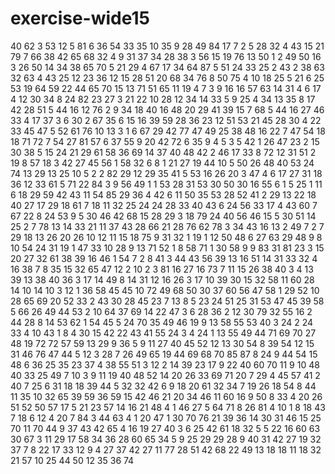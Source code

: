 # exercise-wide15
40
62
3
53
12
5
81
6
36
54
33
35
10
35
9
28
49
84
17
7
2
5
28
32
4
43
15
21
79
7
66
38
42
65
68
32
4
9
31
37
34
28
38
3
56
15
19
76
13
50
1
2
49
50
16
3
26
50
14
34
38
65
70
5
21
29
4
67
17
34
64
87
5
51
24
33
25
2
43
2
38
63
32
63
4
43
25
12
23
36
12
15
28
51
20
68
34
76
8
50
75
4
10
18
25
5
21
6
25
53
19
64
59
22
44
65
70
15
13
71
51
65
11
19
4
7
3
9
16
16
57
63
14
31
4
6
17
4
12
30
34
8
24
82
23
27
3
21
22
10
28
12
34
14
33
5
9
25
4
34
13
35
8
17
42
28
51
5
44
16
12
76
2
9
34
18
40
16
48
20
29
41
39
15
7
68
5
44
16
27
46
33
4
17
37
3
6
30
2
67
35
6
15
16
39
59
28
36
23
12
51
53
21
45
28
30
4
22
33
45
47
5
52
61
76
10
13
3
1
6
67
29
42
77
47
49
25
38
48
16
22
7
47
54
18
18
71
72
7
54
27
81
57
6
37
55
9
20
42
72
6
35
9
4
5
3
5
42
1
26
47
23
2
15
30
38
5
15
24
21
29
61
58
36
69
14
37
40
48
42
2
46
17
33
8
72
12
31
51
2
19
8
57
18
3
42
27
45
56
1
58
32
6
8
1
21
27
19
44
10
5
50
26
48
40
53
24
74
13
29
13
25
10
5
2
2
82
29
12
29
35
41
5
53
16
26
20
3
47
4
6
17
27
31
18
36
12
33
61
5
71
22
84
3
9
56
49
1
1
53
28
31
53
30
50
30
16
55
6
1
5
25
1
11
6
18
29
59
42
43
11
54
85
29
36
4
42
6
11
50
35
53
28
52
41
2
29
13
22
18
40
27
17
29
18
61
7
18
11
32
25
24
24
28
33
40
43
6
24
56
33
17
4
43
60
7
67
22
8
24
53
9
5
30
46
42
68
15
28
29
3
18
79
24
40
56
46
15
5
30
51
14
25
2
7
78
13
14
33
21
11
37
43
28
66
21
28
76
62
78
3
34
43
16
13
2
49
7
2
7
29
18
13
26
20
26
10
12
11
15
18
75
9
31
32
1
19
1
12
50
48
6
27
63
29
48
9
8
10
54
24
31
19
1
47
33
10
28
9
13
71
52
1
8
58
71
1
30
58
9
9
83
31
81
23
3
15
20
27
32
61
38
39
16
46
1
54
7
2
8
41
3
44
43
56
39
13
16
51
14
31
33
32
4
16
38
7
8
35
15
32
65
47
12
2
10
2
3
81
16
27
16
73
7
11
15
26
38
40
3
4
13
39
13
38
40
36
3
17
14
49
8
14
31
12
16
26
3
17
10
39
30
15
32
58
11
60
28
14
10
14
10
3
12
1
36
58
45
45
10
72
49
68
50
30
37
60
56
47
58
1
29
52
10
28
65
69
20
52
33
2
43
30
28
45
23
7
13
8
5
23
24
51
25
31
53
47
45
39
58
5
66
26
49
44
53
2
10
64
37
69
14
22
47
3
6
28
36
2
12
30
79
32
55
16
2
44
28
8
14
53
62
1
54
45
5
24
70
35
49
46
19
9
13
58
55
53
40
3
24
2
24
33
4
10
43
1
8
4
30
15
42
22
43
41
55
24
3
4
24
1
13
55
49
44
71
69
70
27
48
19
72
72
57
59
13
29
9
36
5
9
11
27
40
45
52
12
13
30
54
8
39
54
12
15
31
46
76
47
44
5
12
3
28
7
26
49
65
19
44
69
68
70
85
87
8
24
9
44
54
15
48
6
36
25
35
23
37
4
38
55
51
3
12
2
14
39
23
17
9
22
40
60
70
11
9
10
48
40
33
25
49
7
10
3
9
11
19
40
48
52
14
20
26
33
69
71
20
7
29
4
45
57
41
2
40
7
25
6
31
18
18
39
44
5
32
32
42
6
9
18
20
61
32
34
7
19
26
18
54
8
44
11
35
10
32
65
39
59
36
59
15
42
46
21
20
34
46
11
60
16
9
50
8
33
4
20
26
51
52
50
57
17
5
21
23
57
14
16
21
48
4
1
46
27
5
64
71
8
26
81
4
10
1
8
18
43
7
18
6
12
4
20
7
84
3
44
63
4
1
20
47
1
30
70
76
21
39
36
14
30
31
46
15
25
70
11
70
44
9
37
43
42
65
4
16
19
27
40
3
6
25
42
61
18
32
5
5
22
16
60
63
30
67
3
11
29
17
58
34
36
28
60
65
34
5
9
25
29
29
28
9
40
31
42
27
19
32
37
7
8
22
17
33
12
9
4
27
37
42
27
11
77
28
51
42
68
22
49
13
18
18
11
18
32
21
57
10
25
44
50
12
35
36
74
